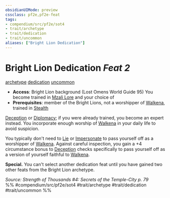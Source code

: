 ```yaml
---
obsidianUIMode: preview
cssclass: pf2e,pf2e-feat
tags:
- compendium/src/pf2e/sot4
- trait/archetype
- trait/dedication
- trait/uncommon
aliases: ["Bright Lion Dedication"]
---
```

# Bright Lion Dedication  *Feat 2*  
[archetype](../../rules/traits/archetype.md)  [dedication](../../rules/traits/dedication.md)  [uncommon](../../rules/traits/uncommon.md)  

- **Access**: Bright Lion background (Lost Omens World Guide 95) You become trained in [Mzali Lore](../skills.md#Lore) and your choice of
- **Prerequisites**: member of the Bright Lions, not a worshipper of [Walkena](../setting/deities/walkena-logm.md), trained in [Stealth](../skills.md#Stealth)

[Deception](../skills.md#Deception) or [Diplomacy](../skills.md#Diplomacy); if you were already trained, you become an expert instead. You incorporate enough worship of [Walkena](../setting/deities/walkena-logm.md) in your daily life to avoid suspicion.

You typically don't need to [Lie](../../rules/actions/lie.md) or [Impersonate](../../rules/actions/impersonate.md) to pass yourself off as a worshipper of [Walkena](../setting/deities/walkena-logm.md). Against careful inspection, you gain a +4 circumstance bonus to [Deception](../skills.md#Deception) checks specifically to pass yourself off as a version of yourself faithful to [Walkena](../setting/deities/walkena-logm.md).

**Special.** You can't select another dedication feat until you have gained two other feats from the Bright Lion archetype.

*Source: Strength of Thousands #4: Secrets of the Temple-City p. 79*  
%% #compendium/src/pf2e/sot4 #trait/archetype #trait/dedication #trait/uncommon %%